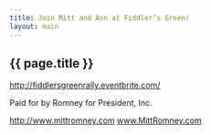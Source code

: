 ```yaml
---
title: Join Mitt and Ann at Fiddler’s Green!
layout: main
---
```


## {{ page.title }}

http://fiddlersgreenrally.eventbrite.com/ 

Paid for by Romney for President, Inc.

http://www.mittromney.com 
www.MittRomney.com 
